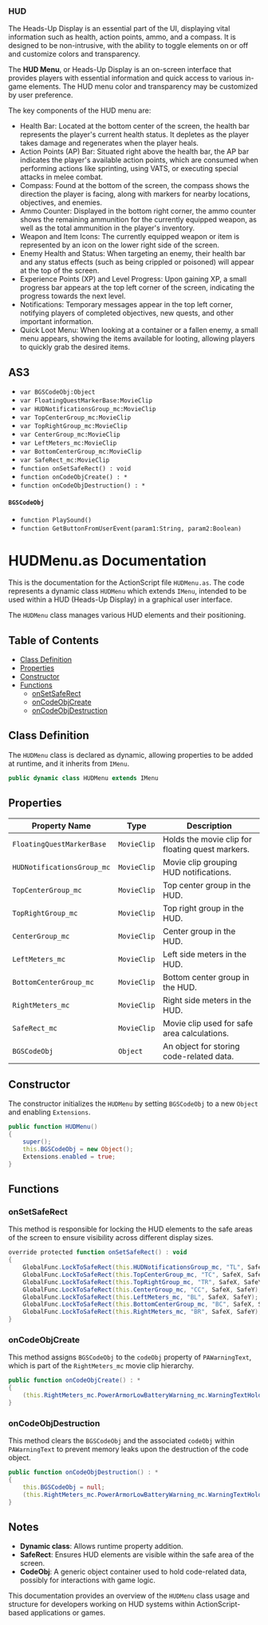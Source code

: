 ### HUD
The Heads-Up Display is an essential part of the UI, displaying vital information such as health, action points, ammo, and a compass.
It is designed to be non-intrusive, with the ability to toggle elements on or off and customize colors and transparency.

The **HUD Menu**, or Heads-Up Display is an on-screen interface that provides players with essential information and quick access to various in-game elements.
The HUD menu color and transparency may be customized by user preference.

The key components of the HUD menu are:
- Health Bar: Located at the bottom center of the screen, the health bar represents the player's current health status. It depletes as the player takes damage and regenerates when the player heals.
- Action Points (AP) Bar: Situated right above the health bar, the AP bar indicates the player's available action points, which are consumed when performing actions like sprinting, using VATS, or executing special attacks in melee combat.
- Compass: Found at the bottom of the screen, the compass shows the direction the player is facing, along with markers for nearby locations, objectives, and enemies.
- Ammo Counter: Displayed in the bottom right corner, the ammo counter shows the remaining ammunition for the currently equipped weapon, as well as the total ammunition in the player's inventory.
- Weapon and Item Icons: The currently equipped weapon or item is represented by an icon on the lower right side of the screen.
- Enemy Health and Status: When targeting an enemy, their health bar and any status effects (such as being crippled or poisoned) will appear at the top of the screen.
- Experience Points (XP) and Level Progress: Upon gaining XP, a small progress bar appears at the top left corner of the screen, indicating the progress towards the next level.
- Notifications: Temporary messages appear in the top left corner, notifying players of completed objectives, new quests, and other important information.
- Quick Loot Menu: When looking at a container or a fallen enemy, a small menu appears, showing the items available for looting, allowing players to quickly grab the desired items.

## AS3
- `var BGSCodeObj:Object`
- `var FloatingQuestMarkerBase:MovieClip`
- `var HUDNotificationsGroup_mc:MovieClip`
- `var TopCenterGroup_mc:MovieClip`
- `var TopRightGroup_mc:MovieClip`
- `var CenterGroup_mc:MovieClip`
- `var LeftMeters_mc:MovieClip`
- `var BottomCenterGroup_mc:MovieClip`
- `var SafeRect_mc:MovieClip`
- `function onSetSafeRect() : void`
- `function onCodeObjCreate() : *`
- `function onCodeObjDestruction() : *`

#### `BGSCodeObj`
- `function PlaySound()`
- `function GetButtonFromUserEvent(param1:String, param2:Boolean)`





# HUDMenu.as Documentation
This is the documentation for the ActionScript file `HUDMenu.as`.
The code represents a dynamic class `HUDMenu` which extends `IMenu`, intended to be used within a HUD (Heads-Up Display) in a graphical user interface.

The `HUDMenu` class manages various HUD elements and their positioning.

## Table of Contents
- [Class Definition](#class-definition)
- [Properties](#properties)
- [Constructor](#constructor)
- [Functions](#functions)
  - [onSetSafeRect](#onsetsaferect)
  - [onCodeObjCreate](#oncodeobjcreate)
  - [onCodeObjDestruction](#oncodeobjdestruction)

## Class Definition
The `HUDMenu` class is declared as dynamic, allowing properties to be added at runtime, and it inherits from `IMenu`.
```actionscript
public dynamic class HUDMenu extends IMenu
```

## Properties
| Property Name | Type | Description |
| ------------- | ---- | ----------- |
| `FloatingQuestMarkerBase` | `MovieClip` | Holds the movie clip for floating quest markers. |
| `HUDNotificationsGroup_mc` | `MovieClip` | Movie clip grouping HUD notifications. |
| `TopCenterGroup_mc` | `MovieClip` | Top center group in the HUD. |
| `TopRightGroup_mc` | `MovieClip` | Top right group in the HUD. |
| `CenterGroup_mc` | `MovieClip` | Center group in the HUD. |
| `LeftMeters_mc` | `MovieClip` | Left side meters in the HUD. |
| `BottomCenterGroup_mc` | `MovieClip` | Bottom center group in the HUD. |
| `RightMeters_mc` | `MovieClip` | Right side meters in the HUD. |
| `SafeRect_mc` | `MovieClip` | Movie clip used for safe area calculations. |
| `BGSCodeObj` | `Object` | An object for storing code-related data. |

## Constructor
The constructor initializes the `HUDMenu` by setting `BGSCodeObj` to a new `Object` and enabling `Extensions`.
```actionscript
public function HUDMenu()
{
    super();
    this.BGSCodeObj = new Object();
    Extensions.enabled = true;
}
```

## Functions

### onSetSafeRect
This method is responsible for locking the HUD elements to the safe areas of the screen to ensure visibility across different display sizes.
```actionscript
override protected function onSetSafeRect() : void
{
    GlobalFunc.LockToSafeRect(this.HUDNotificationsGroup_mc, "TL", SafeX, SafeY);
    GlobalFunc.LockToSafeRect(this.TopCenterGroup_mc, "TC", SafeX, SafeY);
    GlobalFunc.LockToSafeRect(this.TopRightGroup_mc, "TR", SafeX, SafeY);
    GlobalFunc.LockToSafeRect(this.CenterGroup_mc, "CC", SafeX, SafeY);
    GlobalFunc.LockToSafeRect(this.LeftMeters_mc, "BL", SafeX, SafeY);
    GlobalFunc.LockToSafeRect(this.BottomCenterGroup_mc, "BC", SafeX, SafeY);
    GlobalFunc.LockToSafeRect(this.RightMeters_mc, "BR", SafeX, SafeY);
}
```

### onCodeObjCreate
This method assigns `BGSCodeObj` to the `codeObj` property of `PAWarningText`, which is part of the `RightMeters_mc` movie clip hierarchy.
```actionscript
public function onCodeObjCreate() : *
{
    (this.RightMeters_mc.PowerArmorLowBatteryWarning_mc.WarningTextHolder_mc as PAWarningText).codeObj = this.BGSCodeObj;
}
```

### onCodeObjDestruction
This method clears the `BGSCodeObj` and the associated `codeObj` within `PAWarningText` to prevent memory leaks upon the destruction of the code object.
```actionscript
public function onCodeObjDestruction() : *
{
    this.BGSCodeObj = null;
    (this.RightMeters_mc.PowerArmorLowBatteryWarning_mc.WarningTextHolder_mc as PAWarningText).codeObj = null;
}
```

## Notes
- **Dynamic class**: Allows runtime property addition.
- **SafeRect**: Ensures HUD elements are visible within the safe area of the screen.
- **CodeObj**: A generic object container used to hold code-related data, possibly for interactions with game logic.

This documentation provides an overview of the `HUDMenu` class usage and structure for developers working on HUD systems within ActionScript-based applications or games.
